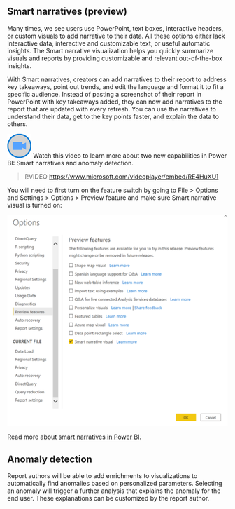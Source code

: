 ## Smart narratives (preview)

Many times, we see users use PowerPoint, text boxes, interactive headers, or custom visuals to add narrative to their data.  All these options either lack interactive data, interactive and customizable text, or useful automatic insights. The Smart narrative visualization helps you quickly summarize visuals and reports by providing customizable and relevant out-of-the-box insights.

With Smart narratives, creators can add narratives to their report to address key takeaways, point out trends, and edit the language and format it to fit a specific audience. Instead of pasting a screenshot of their report in PowerPoint with key takeaways added, they can now add narratives to the report that are updated with every refresh. You can use the narratives to understand their data, get to the key points faster, and explain the data to others.

![Icon indicating play video](../media/video-icon.png)  Watch this video to learn more about two new capabilities in Power BI: Smart narratives and anomaly detection.

>[!VIDEO https://www.microsoft.com/videoplayer/embed/RE4HuXU]

You will need to first turn on the feature switch by going to File > Options and Settings > Options > Preview feature and make sure Smart narrative visual is turned on:

![Option to turn on Smart Narratives in Power BI.](../media/smart-narratives-september-2020.png)

Read more about [smart narratives in Power BI](https://powerbi.microsoft.com/blog/smart-narrative-preview/).

## Anomaly detection

Report authors will be able to add enrichments to visualizations to automatically find anomalies based on personalized parameters. Selecting an anomaly will trigger a further analysis that explains the anomaly for the end user. These explanations can be customized by the report author.

